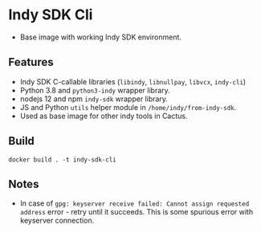 # Indy SDK Cli
- Base image with working Indy SDK environment.

## Features
- Indy SDK C-callable libraries (`libindy`, `libnullpay`, `libvcx`, `indy-cli`)
- Python 3.8 and `python3-indy` wrapper library.
- nodejs 12 and npm `indy-sdk` wrapper library.
- JS and Python `utils` helper module in `/home/indy/from-indy-sdk`.
- Used as base image for other indy tools in Cactus.

## Build
```
docker build . -t indy-sdk-cli
```

## Notes
- In case of `gpg: keyserver receive failed: Cannot assign requested address` error - retry until it succeeds. This is some spurious error with keyserver connection.
